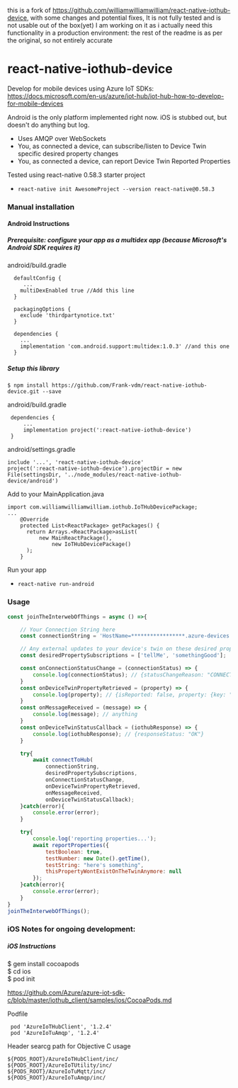 
this is a fork of https://github.com/williamwilliamwilliam/react-native-iothub-device, with some changes and potential fixes, It is not fully tested and is not usable out of the box(yet) I am working on it as i actually need this functionality in a production environment: the rest of the readme is as per the original, so not entirely accurate

# react-native-iothub-device

Develop for mobile devices using Azure IoT SDKs:
https://docs.microsoft.com/en-us/azure/iot-hub/iot-hub-how-to-develop-for-mobile-devices

Android is the only platform implemented right now. iOS is stubbed out, but doesn't do anything but log.
 - Uses AMQP over WebSockets
 - You, as connected a device, can subscribe/listen to Device Twin specific desired property changes
 - You, as connected a device, can report Device Twin Reported Properties
 
 Tested using react-native 0.58.3 starter project
 - `react-native init AwesomeProject --version react-native@0.58.3`

### Manual installation


#### Android Instructions

##### Prerequisite: configure your app as a multidex app (because Microsoft's Android SDK requires it)
android/build.gradle  
```
  defaultConfig {
     ...
    multiDexEnabled true //Add this line
  }
  
  packagingOptions {
    exclude 'thirdpartynotice.txt'
  }
  
  dependencies {
    ...
    implementation 'com.android.support:multidex:1.0.3' //and this one
  }
```   


##### Setup this library

`$ npm install https://github.com/Frank-vdm/react-native-iothub-device.git --save`

android/build.gradle  
```
 dependencies {
     ...
     implementation project(':react-native-iothub-device')
 }
 ```

android/settings.gradle 
```
include '...', 'react-native-iothub-device'
project(':react-native-iothub-device').projectDir = new File(settingsDir, '../node_modules/react-native-iothub-device/android')
 ``` 

Add to your MainApplication.java  
```
import com.williamwilliamwilliam.iothub.IoTHubDevicePackage;
...
    @Override
    protected List<ReactPackage> getPackages() {
      return Arrays.<ReactPackage>asList(
          new MainReactPackage(),
              new IoTHubDevicePackage()
      );
    }
```

Run your app  
 - `react-native run-android`

### Usage

```javascript
const joinTheInterwebOfThings = async () =>{

    // Your Connection String here
    const connectionString = 'HostName=*****************.azure-devices.net;DeviceId=********;SharedAccessKey=************';

    // Any external updates to your device's twin on these desired properties will yield a onDeviceTwinPropertyRetrieved callback
    const desiredPropertySubscriptions = ['tellMe', 'somethingGood'];

    const onConnectionStatusChange = (connectionStatus) => {
        console.log(connectionStatus); // {statusChangeReason: "CONNECTION_OK", status: "CONNECTED"}
    }
    const onDeviceTwinPropertyRetrieved = (property) => {
        console.log(property); // {isReported: false, property: {key: "tellMe", value: "who's a good device?"}, version: 4}
    }
    const onMessageReceived = (message) => {
        console.log(message); // anything
    }
    const onDeviceTwinStatusCallback = (iothubResponse) => {
        console.log(iothubResponse); // {responseStatus: "OK"}
    }

    try{
        await connectToHub(
            connectionString,
            desiredPropertySubscriptions,
            onConnectionStatusChange,
            onDeviceTwinPropertyRetrieved,
            onMessageReceived,
            onDeviceTwinStatusCallback);
    }catch(error){
        console.error(error);
    }

    try{
        console.log('reporting properties...');
        await reportProperties({
            testBoolean: true,
            testNumber: new Date().getTime(),
            testString: "here's something",
            thisPropertyWontExistOnTheTwinAnymore: null
        });
    }catch(error){
        console.error(error);
    }
}
joinTheInterwebOfThings();
```




### iOS Notes for ongoing development:

##### iOS Instructions
$ gem install cocoapods  
$ cd ios  
$ pod init



https://github.com/Azure/azure-iot-sdk-c/blob/master/iothub_client/samples/ios/CocoaPods.md  

Podfile
```
 pod 'AzureIoTHubClient', '1.2.4'  
 pod 'AzureIoTuAmqp', '1.2.4'
```

Header searcg path for Objective C usage  
```
${PODS_ROOT}/AzureIoTHubClient/inc/
${PODS_ROOT}/AzureIoTUtility/inc/
${PODS_ROOT}/AzureIoTuMqtt/inc/
${PODS_ROOT}/AzureIoTuAmqp/inc/
```
 
